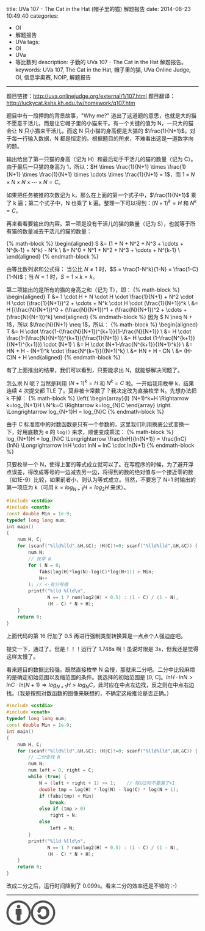 title: UVa 107 - The Cat in the Hat (帽子里的猫) 解题报告
date: 2014-08-23 10:49:40
categories:
- OI
- 解题报告
- UVa
tags:
- OI
- UVa
- 等比数列
description: 子勤的 UVa 107 - The Cat in the Hat 解题报告。
keywords: UVa 107,  The Cat in the Hat, 帽子里的猫, UVa Online Judge, OI, 信息学奥赛, NOIP, 解题报告
---

题目链接：<http://uva.onlinejudge.org/external/1/107.html>
题目翻译：<http://luckycat.kshs.kh.edu.tw/homework/q107.htm>

题目中有一段押韵的背景故事，"Why me?" 道出了这道题的意思，也就是大的猫不愿意干活儿，而是让它帽子里的小猫来干。有一个关键的值为 N，一只大的猫会让 N 只小猫来干活儿，而这 N 只小猫的身高便是大猫的 $\frac{1}{N+1}$。对于每一行输入数据，N 都是恒定的。根据题目的所求，不难看出这是一道数学向的题。

<!-- more -->

输出给出了第一只猫的身高（记为 H）和最后动手干活儿的猫的数量（记为 C）。由于最后一只猫的身高为 1，所以：$H \times \frac{1}{N+1} \times \frac{1}{N+1} \times \frac{1}{N+1} \times \cdots \times \frac{1}{N+1} = 1$，而 $1 \times N \times N \times N \times \cdots \times N = C$。

如果把任务被推的次数记为 k，那么在上面的第一个式子中，$\frac{1}{N+1}$ 乘了 k 遍；第二个式子中，N 也乘了 k 遍。整理一下可以得到：$(N+1)^k=H$ 和 $N^k=C$。

再来看看要输出的内容。第一项是没有干活儿的猫的数量（记为 S），也就等于所有猫的数量减去干活儿的猫的数量：

{% math-block %}
\begin{aligned}
S &= (1 + N + N^2 + N^3 + \cdots + N^{k-1} + N^k) - N^k \\
  &= N^0 + N^1 + N^2 + N^3 + \cdots + N^{k-1} \\
\end{aligned}
{% endmath-block %}

由等比数列求和公式得：
当公比 $N \neq 1$ 时，$S = \frac{1-N^k}{1-N} = \frac{1-C}{1-N}$；当 $N = 1$ 时，$S = 1 \times k = k$。

第二项输出的是所有的猫的身高之和（记为 T），即：
{% math-block %}
\begin{aligned}
T &= 1 \cdot H + N \cdot H \cdot \frac{1}{N+1} + N^2 \cdot H \cdot (\frac{1}{N+1})^2 + \cdots + N^k \cdot H \cdot (\frac{1}{N+1})^k \\
  &= H [(\frac{N}{N+1})^0 + (\frac{N}{N+1})^1 + (\frac{N}{N+1})^2 + \cdots + (\frac{N}{N+1})^k]
\end{aligned}
{% endmath-block %}
因为 $ N \neq N + 1$，所以 $\frac{N}{N+1} \neq 1$，所以：
{% math-block %}
\begin{aligned}
T &= H \cdot \frac{1-(\frac{N}{N+1})^{k+1}}{1-\frac{N}{N+1}} \\
  &= H \cdot \frac{1-(\frac{N}{N+1})^{k+1}}{\frac{1}{N+1}} \\
  &= H \cdot (1-\frac{N^{k+1}}{(N+1)^{k+1}}) \cdot (N+1) \\
  &= H \cdot (N+1-\frac{N^{k+1}}{(N+1)^k}) \\
  &= HN + H - (N+1)^k \cdot \frac{N^{k+1}}{(N+1)^k} \\
  &= HN + H - CN \\
  &= (H-C)N + H
\end{aligned}
{% endmath-block %}

有了上面推出的结果，我们可以看到，只要能求出 N，就能够解决问题了。

怎么求 N 呢？当然是利用 $(N+1)^k=H$ 和 $N^k=C$ 啦。一开始我用枚举 k，结果连续 4 次提交都 TLE 了。莫非被卡常数了？我决定改为直接枚举 N。先想办法把 k 干掉：
{% math-block %}
\left\{
\begin{array}{l}
(N+1)^k=H \Rightarrow k=log_{N+1}H \\
N^k=C \Rightarrow k=log_{N}C
\end{array}
\right.
\Longrightarrow log_{N+1}H = log_{N}C
{% endmath-block %}

由于 C 标准库中的对数函数是只有一个参数的，这里我们利用换底公式变换一下，好用底数为 e 的 `log()` 来求，顺便变成乘法：
{% math-block %}
log_{N+1}H = log_{N}C \Longrightarrow \frac{lnH}{ln(N+1)} = \frac{lnC}{lnN} \Longrightarrow lnH \cdot lnN = lnC \cdot ln(N+1)
{% endmath-block %}

只要枚举一个 N，使得上面的等式成立就可以了。在写程序的时候，为了避开浮点误差，得改成等号的一边减去另一边，将得到的数的绝对值与一个接近零的数（如1E-9）比较，如果前者小，则认为等式成立。当然，不要忘了 N=1 时输出的第一项应为 k（可用 $k=log_{N+1}H = log_2 H$ 来求）。

``` cpp 107_v1.cpp
#include <cstdio>
#include <cmath>
const double Min = 1e-9;
typedef long long num;
int main()
{
    num H, C;
    for (scanf("%lld%lld",&H,&C); (H|C)!=0; scanf("%lld%lld",&H,&C)) {
        num N;
        // 枚举 N
        for ( N = 0;
            fabs(log(H)*log(N)-log(C)*log(N+1)) > Min;
            N++
        ); // <-有分号哦
        printf("%lld %lld\n",
               N == 1 ? num(log2(H) + 0.5) : (1 - C) / (1 - N),
               (H - C) * N + H);
    }
    return 0;
}
```

上面代码的第 16 行加了 0.5 再进行强制类型转换算是一点点个人强迫症吧。

提交一下，通过了。但是！！！运行了 1.748s 啊！虽说时限是 3s，但我还是觉得这样太慢了。

看来题目的数据比较强。既然直接枚举 N 会慢，那就来二分吧。二分中比较麻烦的是确定初始范围以及缩范围的条件。我选择的初始范围是 [0, C]。$ln{H} \cdot ln{N} > ln{C} \cdot ln(N+1) \Rightarrow log_{N+1}H > log_N C$，此时应在中点左边找，反之则在中点右边找。（我是按照对数函数的图像来联想的，不确定这段推论是否正确。）

``` cpp 107_2.cpp
#include <cstdio>
#include <cmath>
typedef long long num;
const double Min = 1e-9;
int main()
{
    num H, C;
    for (scanf("%lld%lld",&H,&C); (H|C)!=0; scanf("%lld%lld",&H,&C)) {
        // 二分查找 N
        num N;
        num left = 0, right = C;
        while (true) {
            N = (left + right + 1) >> 1;	// 除以2时不要漏了+1
            double tmp = log(H) * log(N) - log(C) * log(N + 1);
            if (fabs(tmp) < Min)
                break;
            else if (tmp > 0)
                right = N;
            else
                left = N;
        }
        printf("%lld %lld\n",
               N == 1 ? num(log2(H) + 0.5) : (1 - C) / (1 - N),
               (H - C) * N + H);
    }
    return 0;
}
```

改成二分之后，运行时间降到了 0.099s。看来二分的效率还是不错的 :-)

---

[![本文以 CC BY-SA 3.0 CN 协议发布](/img/cc-by-sa.png "左侧图案的原来源由 Wikimedia 用户 Sting 创作并以 CC BY 2.5 协议授权；右侧图案的原来源由 Creative Commons 创作并以 CC BY 2.0 协议授权。")](https://creativecommons.org/licenses/by-sa/3.0/cn/)
